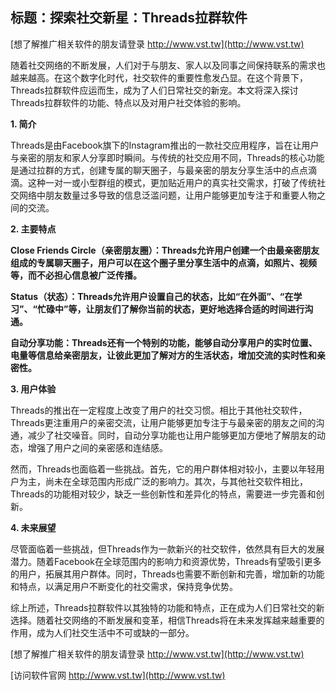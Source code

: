 ## **标题：探索社交新星：Threads拉群软件**

[想了解推广相关软件的朋友请登录 http://www.vst.tw](http://www.vst.tw)

随着社交网络的不断发展，人们对于与朋友、家人以及同事之间保持联系的需求也越来越高。在这个数字化时代，社交软件的重要性愈发凸显。在这个背景下，Threads拉群软件应运而生，成为了人们日常社交的新宠。本文将深入探讨Threads拉群软件的功能、特点以及对用户社交体验的影响。

**1. 简介**

Threads是由Facebook旗下的Instagram推出的一款社交应用程序，旨在让用户与亲密的朋友和家人分享即时瞬间。与传统的社交应用不同，Threads的核心功能是通过拉群的方式，创建专属的聊天圈子，与最亲密的朋友分享生活中的点点滴滴。这种一对一或小型群组的模式，更加贴近用户的真实社交需求，打破了传统社交网络中朋友数量过多导致的信息泛滥问题，让用户能够更加专注于和重要人物之间的交流。

**2. 主要特点**

**Close Friends Circle（亲密朋友圈）：Threads允许用户创建一个由最亲密朋友组成的专属聊天圈子，用户可以在这个圈子里分享生活中的点滴，如照片、视频等，而不必担心信息被广泛传播。**

**Status（状态）：Threads允许用户设置自己的状态，比如“在外面”、“在学习”、“忙碌中”等，让朋友们了解你当前的状态，更好地选择合适的时间进行沟通。**

**自动分享功能：Threads还有一个特别的功能，能够自动分享用户的实时位置、电量等信息给亲密朋友，让彼此更加了解对方的生活状态，增加交流的实时性和亲密性。**

**3. 用户体验**

Threads的推出在一定程度上改变了用户的社交习惯。相比于其他社交软件，Threads更注重用户的亲密交流，让用户能够更加专注于与最亲密的朋友之间的沟通，减少了社交噪音。同时，自动分享功能也让用户能够更加方便地了解朋友的动态，增强了用户之间的亲密感和连结感。

然而，Threads也面临着一些挑战。首先，它的用户群体相对较小，主要以年轻用户为主，尚未在全球范围内形成广泛的影响力。其次，与其他社交软件相比，Threads的功能相对较少，缺乏一些创新性和差异化的特点，需要进一步完善和创新。

**4. 未来展望**

尽管面临着一些挑战，但Threads作为一款新兴的社交软件，依然具有巨大的发展潜力。随着Facebook在全球范围内的影响力和资源优势，Threads有望吸引更多的用户，拓展其用户群体。同时，Threads也需要不断创新和完善，增加新的功能和特点，以满足用户不断变化的社交需求，保持竞争优势。

综上所述，Threads拉群软件以其独特的功能和特点，正在成为人们日常社交的新选择。随着社交网络的不断发展和变革，相信Threads将在未来发挥越来越重要的作用，成为人们社交生活中不可或缺的一部分。

[想了解推广相关软件的朋友请登录 http://www.vst.tw](http://www.vst.tw)


[访问软件官网 http://www.vst.tw](http://www.vst.tw)
